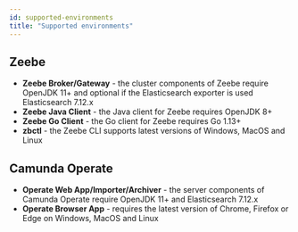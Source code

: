```yaml
---
id: supported-environments
title: "Supported environments"
---
```




## Zeebe

- **Zeebe Broker/Gateway** - the cluster components of Zeebe require OpenJDK 11+
  and optional if the Elasticsearch exporter is used Elasticsearch 7.12.x
- **Zeebe Java Client** - the Java client for Zeebe requires OpenJDK 8+
- **Zeebe Go Client** - the Go client for Zeebe requires Go 1.13+
- **zbctl** - the Zeebe CLI supports latest versions of Windows, MacOS and Linux

## Camunda Operate

- **Operate Web App/Importer/Archiver** - the server components of Camunda
  Operate require OpenJDK 11+ and Elasticsearch 7.12.x
- **Operate Browser App** - requires the latest version of Chrome, Firefox or
  Edge on Windows, MacOS and Linux
